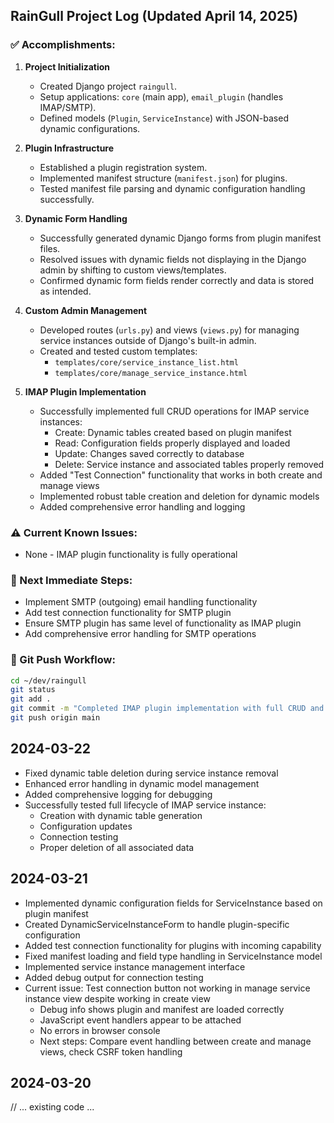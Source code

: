 ## RainGull Project Log (Updated April 14, 2025)

### ✅ Accomplishments:

1. **Project Initialization**
   - Created Django project `raingull`.
   - Setup applications: `core` (main app), `email_plugin` (handles IMAP/SMTP).
   - Defined models (`Plugin`, `ServiceInstance`) with JSON-based dynamic configurations.

2. **Plugin Infrastructure**
   - Established a plugin registration system.
   - Implemented manifest structure (`manifest.json`) for plugins.
   - Tested manifest file parsing and dynamic configuration handling successfully.

3. **Dynamic Form Handling**
   - Successfully generated dynamic Django forms from plugin manifest files.
   - Resolved issues with dynamic fields not displaying in the Django admin by shifting to custom views/templates.
   - Confirmed dynamic form fields render correctly and data is stored as intended.

4. **Custom Admin Management**
   - Developed routes (`urls.py`) and views (`views.py`) for managing service instances outside of Django's built-in admin.
   - Created and tested custom templates:
     - `templates/core/service_instance_list.html`
     - `templates/core/manage_service_instance.html`

5. **IMAP Plugin Implementation**
   - Successfully implemented full CRUD operations for IMAP service instances:
     - Create: Dynamic tables created based on plugin manifest
     - Read: Configuration fields properly displayed and loaded
     - Update: Changes saved correctly to database
     - Delete: Service instance and associated tables properly removed
   - Added "Test Connection" functionality that works in both create and manage views
   - Implemented robust table creation and deletion for dynamic models
   - Added comprehensive error handling and logging

### ⚠️ Current Known Issues:

- None - IMAP plugin functionality is fully operational

### 🚧 Next Immediate Steps:

- Implement SMTP (outgoing) email handling functionality
- Add test connection functionality for SMTP plugin
- Ensure SMTP plugin has same level of functionality as IMAP plugin
- Add comprehensive error handling for SMTP operations

### 🚀 Git Push Workflow:

```bash
cd ~/dev/raingull
git status
git add .
git commit -m "Completed IMAP plugin implementation with full CRUD and test connection functionality"
git push origin main
```

## 2024-03-22
- Fixed dynamic table deletion during service instance removal
- Enhanced error handling in dynamic model management
- Added comprehensive logging for debugging
- Successfully tested full lifecycle of IMAP service instance:
  - Creation with dynamic table generation
  - Configuration updates
  - Connection testing
  - Proper deletion of all associated data

## 2024-03-21
- Implemented dynamic configuration fields for ServiceInstance based on plugin manifest
- Created DynamicServiceInstanceForm to handle plugin-specific configuration
- Added test connection functionality for plugins with incoming capability
- Fixed manifest loading and field type handling in ServiceInstance model
- Implemented service instance management interface
- Added debug output for connection testing
- Current issue: Test connection button not working in manage service instance view despite working in create view
  - Debug info shows plugin and manifest are loaded correctly
  - JavaScript event handlers appear to be attached
  - No errors in browser console
  - Next steps: Compare event handling between create and manage views, check CSRF token handling

## 2024-03-20
// ... existing code ...